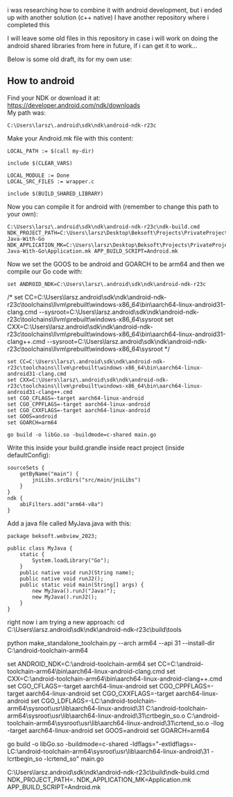 i was researching how to combine it with android development, but i ended up with another solution (c++ native)
I have another repository where i completed this

I will leave some old files in this repository in case i will work on doing the android shared libraries from here in future, if i can get it to work...



Below is some old draft, its for my own use:







## How to android
Find your NDK or download it at: https://developer.android.com/ndk/downloads <br>
My path was:

    C:\Users\larsz\.android\sdk\ndk\android-ndk-r23c

Make your Android.mk file with this content:

    LOCAL_PATH := $(call my-dir)
    
    include $(CLEAR_VARS)
    
    LOCAL_MODULE := Done
    LOCAL_SRC_FILES := wrapper.c
    
    include $(BUILD_SHARED_LIBRARY)



Now you can compile it for android with (remember to change this path to your own):

    C:\Users\larsz\.android\sdk\ndk\android-ndk-r23c\ndk-build.cmd NDK_PROJECT_PATH=C:\Users\larsz\Desktop\Beksoft\Projects\PrivateProjects\2023Projects\LMBEK\JNI-Java-With-Go NDK_APPLICATION_MK=C:\Users\larsz\Desktop\Beksoft\Projects\PrivateProjects\2023Projects\LMBEK\JNI-Java-With-Go\Application.mk APP_BUILD_SCRIPT=Android.mk

Now we set the GOOS to be android and GOARCH to be arm64 and then we compile our Go code with:

    set ANDROID_NDK=C:\Users\larsz\.android\sdk\ndk\android-ndk-r23c
/*
set CC=C:\Users\larsz\.android\sdk\ndk\android-ndk-r23c\toolchains\llvm\prebuilt\windows-x86_64\bin\aarch64-linux-android31-clang.cmd --sysroot=C:\Users\larsz\.android\sdk\ndk\android-ndk-r23c\toolchains\llvm\prebuilt\windows-x86_64\sysroot
set CXX=C:\Users\larsz\.android\sdk\ndk\android-ndk-r23c\toolchains\llvm\prebuilt\windows-x86_64\bin\aarch64-linux-android31-clang++.cmd --sysroot=C:\Users\larsz\.android\sdk\ndk\android-ndk-r23c\toolchains\llvm\prebuilt\windows-x86_64\sysroot
*/

    set CC=C:\Users\larsz\.android\sdk\ndk\android-ndk-r23c\toolchains\llvm\prebuilt\windows-x86_64\bin\aarch64-linux-android31-clang.cmd
    set CXX=C:\Users\larsz\.android\sdk\ndk\android-ndk-r23c\toolchains\llvm\prebuilt\windows-x86_64\bin\aarch64-linux-android31-clang++.cmd
    set CGO_CFLAGS=-target aarch64-linux-android
    set CGO_CPPFLAGS=-target aarch64-linux-android
    set CGO_CXXFLAGS=-target aarch64-linux-android
    set GOOS=android
    set GOARCH=arm64
    
    go build -o libGo.so -buildmode=c-shared main.go


Write this inside your build.grandle inside react project (inside defaultConfig):

    sourceSets {
        getByName("main") {
            jniLibs.srcDirs("src/main/jniLibs")
        }
    }
    ndk {
        abiFilters.add("arm64-v8a")
    }

Add a java file called MyJava.java with this:

    package beksoft.webview_2023;

    public class MyJava {
        static {
            System.loadLibrary("Go");
        }
        public native void runJ(String name);
        public native void runJ2();
        public static void main(String[] args) {
            new MyJava().runJ("Java!");
            new MyJava().runJ2();
        }
    }












right now i am trying a new approach:
cd C:\Users\larsz\.android\sdk\ndk\android-ndk-r23c\build\tools

python make_standalone_toolchain.py --arch arm64 --api 31 --install-dir C:\android-toolchain-arm64


set ANDROID_NDK=C:\android-toolchain-arm64
set CC=C:\android-toolchain-arm64\bin\aarch64-linux-android-clang.cmd
set CXX=C:\android-toolchain-arm64\bin\aarch64-linux-android-clang++.cmd
set CGO_CFLAGS=-target aarch64-linux-android
set CGO_CPPFLAGS=-target aarch64-linux-android
set CGO_CXXFLAGS=-target aarch64-linux-android
set CGO_LDFLAGS=-LC:\android-toolchain-arm64\sysroot\usr\lib\aarch64-linux-android\31 C:\android-toolchain-arm64\sysroot\usr\lib\aarch64-linux-android\31\crtbegin_so.o C:\android-toolchain-arm64\sysroot\usr\lib\aarch64-linux-android\31\crtend_so.o -llog -target aarch64-linux-android
set GOOS=android
set GOARCH=arm64

go build -o libGo.so -buildmode=c-shared -ldflags="-extldflags=-LC:\android-toolchain-arm64\sysroot\usr\lib\aarch64-linux-android\31 -lcrtbegin_so -lcrtend_so" main.go










C:\Users\larsz\.android\sdk\ndk\android-ndk-r23c\build\ndk-build.cmd NDK_PROJECT_PATH=. NDK_APPLICATION_MK=Application.mk APP_BUILD_SCRIPT=Android.mk